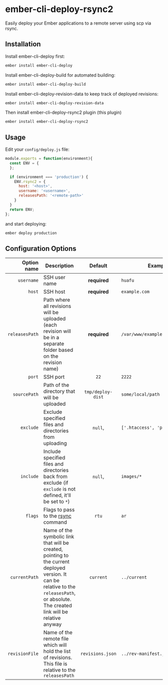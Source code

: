 # ember-cli-deploy-rsync2
Easily deploy your Ember applications to a remote server using scp via rsync.

## Installation
Install ember-cli-deploy first:
```bash
ember install ember-cli-deploy
```
Install ember-cli-deploy-build for automated building:
```bash
ember install ember-cli-deploy-build
```
Install ember-cli-deploy-revision-data to keep track of deployed revisions:
```bash
ember install ember-cli-deploy-revision-data
```
Then install ember-cli-deploy-rsync2 plugin (this plugin)
```bash
ember install ember-cli-deploy-rsync2
```
## Usage
Edit your `config/deploy.js` file:
```javascript
module.exports = function(environment){
  const ENV = {
  };

  if (environment === 'production') {
    ENV.rsync2 = {
      host: '<host>',
      username: '<username>',
      releasesPath: '<remote-path>'
    }
  }
  return ENV;
};

```
and start deploying:
```bash
ember deploy production
```

## Configuration Options

Option name | Description | Default | Examples
---: | --- | :---: | ---
`username` | SSH user name | **required** | `huafu`
`host` | SSH host | **required** | `example.com`
`releasesPath` | Path where all revisions will be uploaded (each revision will be in a separate folder based on the revision name) | **required** | `/var/www/example.com/revisions`
`port` | SSH port | `22` | `2222`
`sourcePath` | Path of the directory that will be uploaded | `tmp/deploy-dist` | `some/local/path`
`exclude` | Exclude specified files and directories from uploading | `null`, | `['.htaccess', 'private']`
`include` | Include specified files and directories back from exclude (if `exclude` is not defined, it'll be set to `*`) | `null`, | `images/*`
`flags` | Flags to pass to the [rsync](https://www.npmjs.com/package/rsync#flagsflags-set) command | `rtu` | `ar`
`currentPath` | Name of the symbolic link that will be created, pointing to the current deployed version. It can be relative to the `releasesPath`, or absolute. The created link will be relative anyway | `current` | `../current`
`revisionFile` | Name of the remote file which will hold the list of revisions. This file is relative to the `releasesPath` | `revisions.json` | `../rev-manifest.json`
